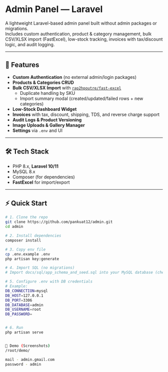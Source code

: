 # Admin Panel — Laravel

A lightweight Laravel-based admin panel built without admin packages or migrations.  
Includes custom authentication, product & category management, bulk CSV/XLSX import (FastExcel), low-stock tracking, invoices with tax/discount logic, and audit logging.

---

## 🚀 Features
- **Custom Authentication** (no external admin/login packages)
- **Products & Categories CRUD**
- **Bulk CSV/XLSX Import** with [`rap2hpoutre/fast-excel`](https://github.com/rap2hpoutre/fast-excel)
  - Duplicate handling by SKU
  - Import summary modal (created/updated/failed rows + new categories)
- **Low-Stock Dashboard Widget**
- **Invoices** with tax, discount, shipping, TDS, and reverse charge support
- **Audit Logs & Product Versioning**
- **Image Uploads & Gallery Manager**
- **Settings** via `.env` and UI

---

## 🛠 Tech Stack
- PHP 8.x, **Laravel 10/11**
- MySQL 8.x  
- Composer (for dependencies)  
- **FastExcel** for import/export  

---

## ⚡ Quick Start

```bash
# 1. Clone the repo
git clone https://github.com/pankuat12/admin.git
cd admin

# 2. Install dependencies
composer install

# 3. Copy env file
cp .env.example .env
php artisan key:generate

# 4. Import SQL (no migrations)
# Import docs/sql/app_schema_and_seed.sql into your MySQL database (check in project root)

# 5. Configure .env with DB credentials
# Example:
DB_CONNECTION=mysql
DB_HOST=127.0.0.1
DB_PORT=3306
DB_DATABASE=admin
DB_USERNAME=root
DB_PASSWORD=


# 6. Run
php artisan serve


🎥 Demo (Screenshots)
/root/demo/

mail - admin.gmail.com
password - admin
